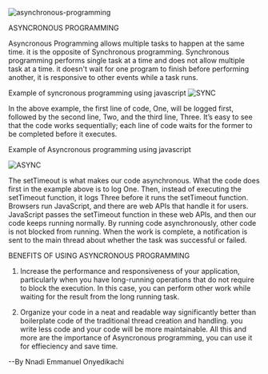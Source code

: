 ![asynchronous-programming](https://user-images.githubusercontent.com/123368493/216847063-450c06f9-11e5-412e-8ae1-9dd3c04bb236.png)

ASYNCRONOUS PROGRAMMING

Asyncronous Programming allows multiple tasks to happen at the same time. it is the opposite of Synchronous programming.
Synchronous programming performs single task at a time and does not allow multiple task at a time.
  it doesn't wait for one program to finish before performing another, it is responsive to other events while a task runs.
  
  Example of syncronous programming using javascript
  ![SYNC](https://user-images.githubusercontent.com/123368493/216847958-4fe22a78-db5e-4914-8efd-92ae01c83044.PNG)
  
In the above example, the first line of code, One, will be logged first, followed by the second line, Two, and the third line, Three. It’s easy to see that the code works sequentially; each line of code waits for the former to be completed before it executes.

Example of Asyncronous programming using javascript

![ASYNC](https://user-images.githubusercontent.com/123368493/216848069-64d6e70f-d684-463e-8925-199102d82e9f.PNG)

The setTimeout is what makes our code asynchronous. What the code does first in the example above is to log One. Then, instead of executing the setTimeout function, it logs Three before it runs the setTimeout function. Browsers run JavaScript, and there are web APIs that handle it for users. JavaScript passes the setTimeout function in these web APIs, and then our code keeps running normally. By running code asynchronously, other code is not blocked from running. When the work is complete, a notification is sent to the main thread about whether the task was successful or failed.


BENEFITS OF USING ASYNCRONOUS PROGRAMMING
1. Increase the performance and responsiveness of your application, particularly when you have long-running operations that do not require to block the execution. In this case, you can perform other work while waiting for the result from the long running task.

2. Organize your code in a neat and readable way significantly better than boilerplate code of the traditional thread creation and handling. you write less code and your code will be more maintainable.
All this and more are the importance of Asyncronous programming, you can use it for effieciency and save time.

--By Nnadi Emmanuel Onyedikachi
